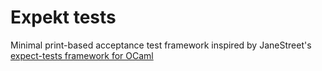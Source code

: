 # Expekt tests

Minimal print-based acceptance test framework inspired by JaneStreet's [expect-tests framework for OCaml](https://blog.janestreet.com/the-joy-of-expect-tests/)
